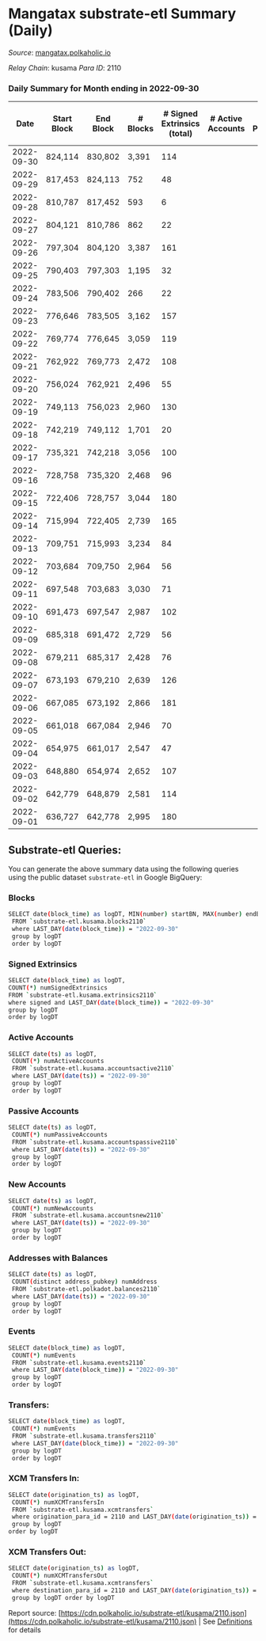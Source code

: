# Mangatax substrate-etl Summary (Daily)

_Source_: [mangatax.polkaholic.io](https://mangatax.polkaholic.io)

*Relay Chain*: kusama
*Para ID*: 2110



### Daily Summary for Month ending in 2022-09-30


| Date | Start Block | End Block | # Blocks | # Signed Extrinsics (total) | # Active Accounts | # Passive | # New | # Addresses with Balances | # Events | # Transfers | # XCM Transfers In | # XCM Transfers Out | Issues | 
| ---- | ----------- | --------- | -------- | --------------------------- | ----------------- | --------- | ----- | ------------------------- | -------- | ----------- | ------------------ | ------------------- | ------ |
| 2022-09-30 | 824,114 | 830,802 | 3,391 | 114 |  |  |  | 1,339 | 7,018 |   | 13 ($1,072.61) | 8 ($1,470.35) |  |
| 2022-09-29 | 817,453 | 824,113 | 752 | 48 |  |  |  |  | 1,623 |   | 24 ($1,142.74) | 2 ($5,942.95) |  |
| 2022-09-28 | 810,787 | 817,452 | 593 | 6 |  |  |  |  | 1,195 | 1  | 26 ($21,768.09) |   |  |
| 2022-09-27 | 804,121 | 810,786 | 862 | 22 |  |  |  |  | 1,749 |   | 14 ($560.57) |   |  |
| 2022-09-26 | 797,304 | 804,120 | 3,387 | 161 |  |  |  |  | 7,091 | 1  | 23 ($129.31) | 19 ($12,320.67) |  |
| 2022-09-25 | 790,403 | 797,303 | 1,195 | 32 |  |  |  |  | 2,507 |   | 14 ($1,230.13) | 1 ($6.01) |  |
| 2022-09-24 | 783,506 | 790,402 | 266 | 22 |  |  |  |  | 594 |   | 15 ($719.55) |   |  |
| 2022-09-23 | 776,646 | 783,505 | 3,162 | 157 |  |  |  |  | 6,547 | 3  | 13 ($670.63) | 10 ($722.74) |  |
| 2022-09-22 | 769,774 | 776,645 | 3,059 | 119 |  |  |  |  | 6,337 | 1  | 16 ($2,096.48) | 14 ($1,145.03) |  |
| 2022-09-21 | 762,922 | 769,773 | 2,472 | 108 |  |  |  |  | 5,115 | 1  | 11 ($935.53) | 7 ($336.32) |  |
| 2022-09-20 | 756,024 | 762,921 | 2,496 | 55 |  |  |  |  | 5,107 |   | 14 ($281.23) | 2 ($69.73) |  |
| 2022-09-19 | 749,113 | 756,023 | 2,960 | 130 |  |  |  |  | 6,172 |   | 17 ($602.87) | 10 ($398.49) |  |
| 2022-09-18 | 742,219 | 749,112 | 1,701 | 20 |  |  |  |  | 3,596 |   | 7 ($224.58) | 1  |  |
| 2022-09-17 | 735,321 | 742,218 | 3,056 | 100 |  |  |  |  | 6,306 |   | 9 ($180.24) | 12 ($650.33) |  |
| 2022-09-16 | 728,758 | 735,320 | 2,468 | 96 |  |  |  |  | 5,043 |   | 15 ($726.44) | 8 ($296.50) |  |
| 2022-09-15 | 722,406 | 728,757 | 3,044 | 180 |  |  |  |  | 6,491 | 1  | 32 ($3,514.26) | 10 ($127.35) |  |
| 2022-09-14 | 715,994 | 722,405 | 2,739 | 165 |  |  |  |  | 5,794 |   | 32 ($2,017.73) | 12 ($1,133.81) |  |
| 2022-09-13 | 709,751 | 715,993 | 3,234 | 84 |  |  |  |  | 6,603 |   | 8 ($171.62) | 8 ($388.86) |  |
| 2022-09-12 | 703,684 | 709,750 | 2,964 | 56 |  |  |  |  | 6,093 |   | 4 ($10.75) | 5 ($550.01) |  |
| 2022-09-11 | 697,548 | 703,683 | 3,030 | 71 |  |  |  |  | 6,224 |   | 10 ($506.08) | 3 ($179.38) |  |
| 2022-09-10 | 691,473 | 697,547 | 2,987 | 102 |  |  |  |  | 6,233 |   | 8 ($137.86) | 7 ($909.66) |  |
| 2022-09-09 | 685,318 | 691,472 | 2,729 | 56 |  |  |  |  | 5,578 | 1  | 7 ($41.77) | 3 ($4,768.99) |  |
| 2022-09-08 | 679,211 | 685,317 | 2,428 | 76 |  |  |  |  | 5,045 |   | 15 ($4,970.14) | 4 ($194.05) |  |
| 2022-09-07 | 673,193 | 679,210 | 2,639 | 126 |  |  |  |  | 5,527 | 1  | 7 ($279.11) | 11 ($2,396.71) |  |
| 2022-09-06 | 667,085 | 673,192 | 2,866 | 181 |  |  |  |  | 6,061 | 4  | 7 ($1,605.49) | 4 ($113.16) |  |
| 2022-09-05 | 661,018 | 667,084 | 2,946 | 70 |  |  |  |  | 6,132 |   | 10 ($266.93) | 4 ($105.09) |  |
| 2022-09-04 | 654,975 | 661,017 | 2,547 | 47 |  |  |  |  | 5,279 |   | 5 ($71.58) | 1 ($42.46) |  |
| 2022-09-03 | 648,880 | 654,974 | 2,652 | 107 |  |  |  |  | 5,579 |   | 17 ($3,803.86) | 5 ($2,126.26) |  |
| 2022-09-02 | 642,779 | 648,879 | 2,581 | 114 |  |  |  |  | 5,391 |   | 23 ($353.06) | 12 ($688.61) |  |
| 2022-09-01 | 636,727 | 642,778 | 2,995 | 180 |  |  |  |  | 6,270 | 2  | 30 ($833.66) | 24 ($11,520.87) |  |

## Substrate-etl Queries:
You can generate the above summary data using the following queries using the public dataset `substrate-etl` in Google BigQuery:

### Blocks
```bash
SELECT date(block_time) as logDT, MIN(number) startBN, MAX(number) endBN, COUNT(*) numBlocks 
 FROM `substrate-etl.kusama.blocks2110`  
 where LAST_DAY(date(block_time)) = "2022-09-30" 
 group by logDT 
 order by logDT
```

### Signed Extrinsics
```bash
SELECT date(block_time) as logDT, 
COUNT(*) numSignedExtrinsics 
FROM `substrate-etl.kusama.extrinsics2110`  
where signed and LAST_DAY(date(block_time)) = "2022-09-30" 
group by logDT 
order by logDT
```

### Active Accounts
```bash
SELECT date(ts) as logDT, 
 COUNT(*) numActiveAccounts 
 FROM `substrate-etl.kusama.accountsactive2110` 
 where LAST_DAY(date(ts)) = "2022-09-30" 
 group by logDT 
 order by logDT
```

### Passive Accounts
```bash
SELECT date(ts) as logDT, 
 COUNT(*) numPassiveAccounts 
 FROM `substrate-etl.kusama.accountspassive2110` 
 where LAST_DAY(date(ts)) = "2022-09-30" 
 group by logDT 
 order by logDT
```

### New Accounts
```bash
SELECT date(ts) as logDT, 
 COUNT(*) numNewAccounts 
 FROM `substrate-etl.kusama.accountsnew2110` 
 where LAST_DAY(date(ts)) = "2022-09-30" 
 group by logDT
 order by logDT
```

### Addresses with Balances
```bash
SELECT date(ts) as logDT,
 COUNT(distinct address_pubkey) numAddress 
 FROM `substrate-etl.polkadot.balances2110` 
 where LAST_DAY(date(ts)) = "2022-09-30" 
 group by logDT 
 order by logDT
```

### Events
```bash
SELECT date(block_time) as logDT, 
 COUNT(*) numEvents 
 FROM `substrate-etl.kusama.events2110` 
 where LAST_DAY(date(block_time)) = "2022-09-30" 
 group by logDT 
 order by logDT
```

### Transfers:
```bash
SELECT date(block_time) as logDT, 
 COUNT(*) numEvents 
 FROM `substrate-etl.kusama.transfers2110` 
 where LAST_DAY(date(block_time)) = "2022-09-30" 
 group by logDT 
 order by logDT
```

### XCM Transfers In:
```bash
SELECT date(origination_ts) as logDT, 
 COUNT(*) numXCMTransfersIn 
 FROM `substrate-etl.kusama.xcmtransfers` 
 where origination_para_id = 2110 and LAST_DAY(date(origination_ts)) = "2022-09-30" 
 group by logDT 
order by logDT
```

### XCM Transfers Out:
```bash
SELECT date(origination_ts) as logDT, 
 COUNT(*) numXCMTransfersOut 
 FROM `substrate-etl.kusama.xcmtransfers` 
 where destination_para_id = 2110 and LAST_DAY(date(origination_ts)) = "2022-09-30" 
 group by logDT order by logDT
```


Report source: [https://cdn.polkaholic.io/substrate-etl/kusama/2110.json](https://cdn.polkaholic.io/substrate-etl/kusama/2110.json) | See [Definitions](/DEFINITIONS.md) for details
